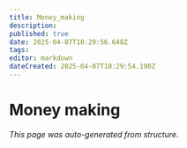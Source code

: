 ```yaml
---
title: Money_making
description: 
published: true
date: 2025-04-07T10:29:56.648Z
tags: 
editor: markdown
dateCreated: 2025-04-07T10:29:54.190Z
---
```


# Money making

*This page was auto-generated from structure.*